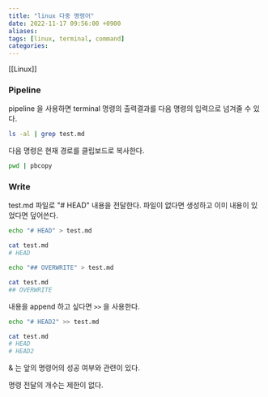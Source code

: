 ```yaml
---
title: "linux 다중 명령어"
date: 2022-11-17 09:56:00 +0900
aliases: 
tags: [linux, terminal, command]
categories: 
---
```


[[Linux]]

### Pipeline

pipeline 을 사용하면 terminal 명령의 출력결과를 다음 명령의 입력으로 넘겨줄 수 있다.

```bash
ls -al | grep test.md
```

다음 명령은 현재 경로를 클립보드로 복사한다.

```bash
pwd | pbcopy
```

### Write

test.md 파일로 "# HEAD" 내용을 전달한다. 파일이 없다면 생성하고 이미 내용이 있었다면 덮어쓴다.

```bash
echo "# HEAD" > test.md
```

```bash
cat test.md
# HEAD
```

```bash
echo "## OVERWRITE" > test.md
```

```bash
cat test.md
## OVERWRITE
```

내용을 append 하고 싶다면 `>>` 을 사용한다.

```bash
echo "# HEAD2" >> test.md
```

```bash
cat test.md
# HEAD
# HEAD2
```

& 는 앞의 명령어의 성공 여부와 관련이 있다.

명령 전달의 개수는 제한이 없다.

